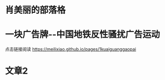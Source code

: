 # 肖美丽的部落格

# 一块广告牌--中国地铁反性骚扰广告运动
点击链接阅读
<https://meilixiao.github.io/pages/1kuaiguanggaopai>

# 文章2
